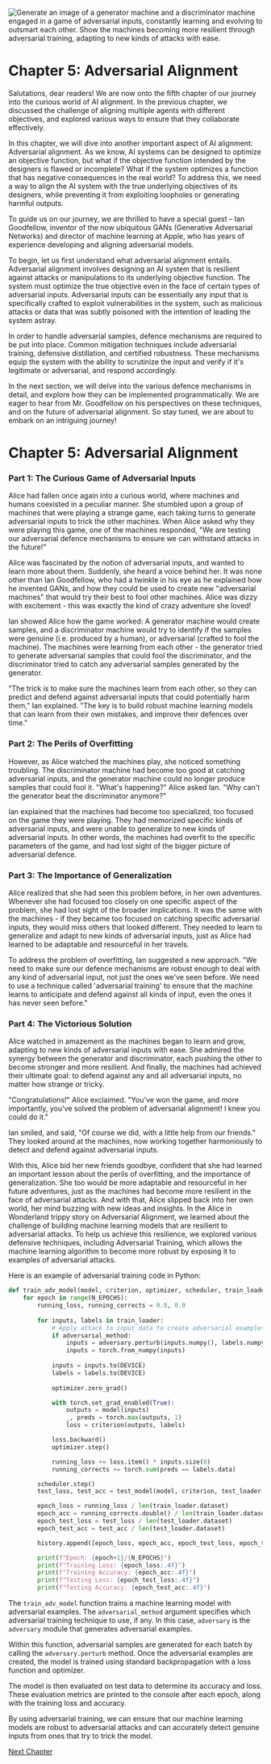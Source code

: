 ![Generate an image of a generator machine and a discriminator machine engaged in a game of adversarial inputs, constantly learning and evolving to outsmart each other. Show the machines becoming more resilient through adversarial training, adapting to new kinds of attacks with ease.](https://oaidalleapiprodscus.blob.core.windows.net/private/org-ct6DYQ3FHyJcnH1h6OA3fR35/user-qvFBAhW3klZpvcEY1psIUyDK/img-acWwcrRkTtTcVIN4rsFlc0VE.png?st=2023-04-14T00%3A14%3A19Z&se=2023-04-14T02%3A14%3A19Z&sp=r&sv=2021-08-06&sr=b&rscd=inline&rsct=image/png&skoid=6aaadede-4fb3-4698-a8f6-684d7786b067&sktid=a48cca56-e6da-484e-a814-9c849652bcb3&skt=2023-04-13T17%3A15%3A00Z&ske=2023-04-14T17%3A15%3A00Z&sks=b&skv=2021-08-06&sig=Cu7Ou9B3tP0IjL3DsS08est7YwlorM8tIkbRPP7Q7eo%3D)


# Chapter 5: Adversarial Alignment 

Salutations, dear readers! We are now onto the fifth chapter of our journey into the curious world of AI alignment. In the previous chapter, we discussed the challenge of aligning multiple agents with different objectives, and explored various ways to ensure that they collaborate effectively. 

In this chapter, we will dive into another important aspect of AI alignment: Adversarial alignment. As we know, AI systems can be designed to optimize an objective function, but what if the objective function intended by the designers is flawed or incomplete? What if the system optimizes a function that has negative consequences in the real world? To address this, we need a way to align the AI system with the true underlying objectives of its designers, while preventing it from exploiting loopholes or generating harmful outputs.

To guide us on our journey, we are thrilled to have a special guest – Ian Goodfellow, inventor of the now ubiquitous GANs (Generative Adversarial Networks) and director of machine learning at Apple, who has years of experience developing and aligning adversarial models. 

To begin, let us first understand what adversarial alignment entails. Adversarial alignment involves designing an AI system that is resilient against attacks or manipulations to its underlying objective function. The system must optimize the true objective even in the face of certain types of adversarial inputs. Adversarial inputs can be essentially any input that is specifically crafted to exploit vulnerabilities in the system, such as malicious attacks or data that was subtly poisoned with the intention of leading the system astray. 

In order to handle adversarial samples, defence mechanisms are required to be put into place. Common mitigation techniques include adversarial training, defensive distillation, and certified robustness. These mechanisms equip the system with the ability to scrutinize the input and verify if it's legitimate or adversarial, and respond accordingly. 

In the next section, we will delve into the various defence mechanisms in detail, and explore how they can be implemented programmatically. We are eager to hear from Mr. Goodfellow on his perspectives on these techniques, and on the future of adversarial alignment. So stay tuned, we are about to embark on an intriguing journey!
# Chapter 5: Adversarial Alignment 

### Part 1: The Curious Game of Adversarial Inputs

Alice had fallen once again into a curious world, where machines and humans coexisted in a peculiar manner. She stumbled upon a group of machines that were playing a strange game, each taking turns to generate adversarial inputs to trick the other machines. When Alice asked why they were playing this game, one of the machines responded, "We are testing our adversarial defence mechanisms to ensure we can withstand attacks in the future!"

Alice was fascinated by the notion of adversarial inputs, and wanted to learn more about them. Suddenly, she heard a voice behind her. It was none other than Ian Goodfellow, who had a twinkle in his eye as he explained how he invented GANs, and how they could be used to create new "adversarial machines" that would try their best to fool other machines. Alice was dizzy with excitement - this was exactly the kind of crazy adventure she loved!

Ian showed Alice how the game worked: A generator machine would create samples, and a discriminator machine would try to identify if the samples were genuine (i.e. produced by a human), or adversarial (crafted to fool the machine). The machines were learning from each other - the generator tried to generate adversarial samples that could fool the discriminator, and the discriminator tried to catch any adversarial samples generated by the generator.

"The trick is to make sure the machines learn from each other, so they can predict and defend against adversarial inputs that could potentially harm them," Ian explained. "The key is to build robust machine learning models that can learn from their own mistakes, and improve their defences over time."

### Part 2: The Perils of Overfitting 

However, as Alice watched the machines play, she noticed something troubling. The discriminator machine had become too good at catching adversarial inputs, and the generator machine could no longer produce samples that could fool it. "What's happening?" Alice asked Ian. "Why can't the generator beat the discriminator anymore?"

Ian explained that the machines had become too specialized, too focused on the game they were playing. They had memorized specific kinds of adversarial inputs, and were unable to generalize to new kinds of adversarial inputs. In other words, the machines had overfit to the specific parameters of the game, and had lost sight of the bigger picture of adversarial defence.

### Part 3: The Importance of Generalization

Alice realized that she had seen this problem before, in her own adventures. Whenever she had focused too closely on one specific aspect of the problem, she had lost sight of the broader implications. It was the same with the machines - if they became too focused on catching specific adversarial inputs, they would miss others that looked different. They needed to learn to generalize and adapt to new kinds of adversarial inputs, just as Alice had learned to be adaptable and resourceful in her travels.

To address the problem of overfitting, Ian suggested a new approach. "We need to make sure our defence mechanisms are robust enough to deal with any kind of adversarial input, not just the ones we've seen before. We need to use a technique called 'adversarial training' to ensure that the machine learns to anticipate and defend against all kinds of input, even the ones it has never seen before."

### Part 4: The Victorious Solution 

Alice watched in amazement as the machines began to learn and grow, adapting to new kinds of adversarial inputs with ease. She admired the synergy between the generator and discriminator, each pushing the other to become stronger and more resilient. And finally, the machines had achieved their ultimate goal: to defend against any and all adversarial inputs, no matter how strange or tricky.

"Congratulations!" Alice exclaimed. "You've won the game, and more importantly, you've solved the problem of adversarial alignment! I knew you could do it."

Ian smiled, and said, "Of course we did, with a little help from our friends." They looked around at the machines, now working together harmoniously to detect and defend against adversarial inputs.

With this, Alice bid her new friends goodbye, confident that she had learned an important lesson about the perils of overfitting, and the importance of generalization. She too would be more adaptable and resourceful in her future adventures, just as the machines had become more resilient in the face of adversarial attacks. And with that, Alice slipped back into her own world, her mind buzzing with new ideas and insights.
In the Alice in Wonderland trippy story on Adversarial Alignment, we learned about the challenge of building machine learning models that are resilient to adversarial attacks. To help us achieve this resilience, we explored various defensive techniques, including Adversarial Training, which allows the machine learning algorithm to become more robust by exposing it to examples of adversarial attacks.

Here is an example of adversarial training code in Python:

```python
def train_adv_model(model, criterion, optimizer, scheduler, train_loader, test_loader, adversarial_method):
    for epoch in range(N_EPOCHS):
        running_loss, running_corrects = 0.0, 0.0
        
        for inputs, labels in train_loader:
            # Apply attack to input data to create adversarial examples
            if adversarial_method:
                inputs = adversary.perturb(inputs.numpy(), labels.numpy())
                inputs = torch.from_numpy(inputs)
            
            inputs = inputs.to(DEVICE)
            labels = labels.to(DEVICE)
            
            optimizer.zero_grad()

            with torch.set_grad_enabled(True):
                outputs = model(inputs)
                _, preds = torch.max(outputs, 1)
                loss = criterion(outputs, labels)

            loss.backward()
            optimizer.step()

            running_loss += loss.item() * inputs.size(0)
            running_corrects += torch.sum(preds == labels.data)

        scheduler.step()
        test_loss, test_acc = test_model(model, criterion, test_loader, adversarial_method)

        epoch_loss = running_loss / len(train_loader.dataset)
        epoch_acc = running_corrects.double() / len(train_loader.dataset)
        epoch_test_loss = test_loss / len(test_loader.dataset)
        epoch_test_acc = test_acc / len(test_loader.dataset)

        history.append([epoch_loss, epoch_acc, epoch_test_loss, epoch_test_acc])

        print(f"Epoch: {epoch+1}/{N_EPOCHS}")
        print(f"Training Loss: {epoch_loss:.4f}")
        print(f"Training Accuracy: {epoch_acc:.4f}")
        print(f"Testing Loss: {epoch_test_loss:.4f}")
        print(f"Testing Accuracy: {epoch_test_acc:.4f}")
```

The `train_adv_model` function trains a machine learning model with adversarial examples. The `adversarial_method` argument specifies which adversarial training technique to use, if any. In this case, `adversary` is the `adversary` module that generates adversarial examples. 

Within this function, adversarial samples are generated for each batch by calling the `adversary.perturb` method. Once the adversarial examples are created, the model is trained using standard backpropagation with a loss function and optimizer. 

The model is then evaluated on test data to determine its accuracy and loss. These evaluation metrics are printed to the console after each epoch, along with the training loss and accuracy.

By using adversarial training, we can ensure that our machine learning models are robust to adversarial attacks and can accurately detect genuine inputs from ones that try to trick the model.


[Next Chapter](06_Chapter06.md)